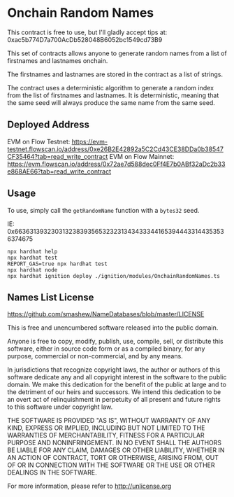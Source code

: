 # Onchain Random Names

This contract is free to use, but I'll gladly accept tips at: 0xac5b774D7a700AcDb528048B6052bc1549cd73B9

This set of contracts allows anyone to generate random names from a list of firstnames and lastnames onchain.

The firstnames and lastnames are stored in the contract as a list of strings.

The contract uses a deterministic algorithm to generate a random index from the list of firstnames and lastnames. It is deterministic, meaning that the same seed will always produce the same name from the same seed.

## Deployed Address

EVM on Flow Testnet: https://evm-testnet.flowscan.io/address/0xe26B2E42892a5C2Cd43CE38DDa0b38547CF35464?tab=read_write_contract
EVM on Flow Mainnet: https://evm.flowscan.io/address/0x72ae7d588dec0Ff4E7b0ABf32aDc2b33e868AE66?tab=read_write_contract

## Usage

To use, simply call the `getRandomName` function with a `bytes32` seed.

IE: 0x6636313932303132383935653232313434333441653944433144353536374675

```shell
npx hardhat help
npx hardhat test
REPORT_GAS=true npx hardhat test
npx hardhat node
npx hardhat ignition deploy ./ignition/modules/OnchainRandomNames.ts
```

## Names List License

https://github.com/smashew/NameDatabases/blob/master/LICENSE

This is free and unencumbered software released into the public domain.

Anyone is free to copy, modify, publish, use, compile, sell, or
distribute this software, either in source code form or as a compiled
binary, for any purpose, commercial or non-commercial, and by any
means.

In jurisdictions that recognize copyright laws, the author or authors
of this software dedicate any and all copyright interest in the
software to the public domain. We make this dedication for the benefit
of the public at large and to the detriment of our heirs and
successors. We intend this dedication to be an overt act of
relinquishment in perpetuity of all present and future rights to this
software under copyright law.

THE SOFTWARE IS PROVIDED "AS IS", WITHOUT WARRANTY OF ANY KIND,
EXPRESS OR IMPLIED, INCLUDING BUT NOT LIMITED TO THE WARRANTIES OF
MERCHANTABILITY, FITNESS FOR A PARTICULAR PURPOSE AND NONINFRINGEMENT.
IN NO EVENT SHALL THE AUTHORS BE LIABLE FOR ANY CLAIM, DAMAGES OR
OTHER LIABILITY, WHETHER IN AN ACTION OF CONTRACT, TORT OR OTHERWISE,
ARISING FROM, OUT OF OR IN CONNECTION WITH THE SOFTWARE OR THE USE OR
OTHER DEALINGS IN THE SOFTWARE.

For more information, please refer to <http://unlicense.org>
